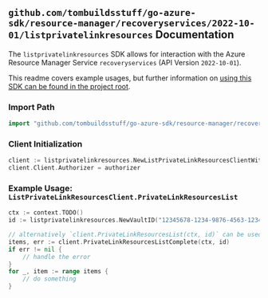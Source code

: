 
## `github.com/tombuildsstuff/go-azure-sdk/resource-manager/recoveryservices/2022-10-01/listprivatelinkresources` Documentation

The `listprivatelinkresources` SDK allows for interaction with the Azure Resource Manager Service `recoveryservices` (API Version `2022-10-01`).

This readme covers example usages, but further information on [using this SDK can be found in the project root](https://github.com/tombuildsstuff/go-azure-sdk/tree/main/docs).

### Import Path

```go
import "github.com/tombuildsstuff/go-azure-sdk/resource-manager/recoveryservices/2022-10-01/listprivatelinkresources"
```


### Client Initialization

```go
client := listprivatelinkresources.NewListPrivateLinkResourcesClientWithBaseURI("https://management.azure.com")
client.Client.Authorizer = authorizer
```


### Example Usage: `ListPrivateLinkResourcesClient.PrivateLinkResourcesList`

```go
ctx := context.TODO()
id := listprivatelinkresources.NewVaultID("12345678-1234-9876-4563-123456789012", "example-resource-group", "vaultValue")

// alternatively `client.PrivateLinkResourcesList(ctx, id)` can be used to do batched pagination
items, err := client.PrivateLinkResourcesListComplete(ctx, id)
if err != nil {
	// handle the error
}
for _, item := range items {
	// do something
}
```
